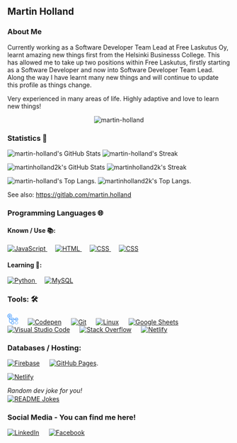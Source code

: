 ## Martin Holland

### About Me

Currently working as a Software Developer Team Lead at Free Laskutus Oy, learnt amazing new things first from the Helsinki Businesss College. This has allowed me to take up two positions within Free Laskutus, firstly starting as a Software Developer and now into Software Developer Team Lead. Along the way I have learnt many new things and will continue to update this profile as things change.

Very experienced in many areas of life. Highly adaptive and love to learn new things! 


<p align="center"> <img src="https://komarev.com/ghpvc/?username=martin-holland&label=Profile%20views&color=0e75b6&style=plastic" alt="martin-holland" /> </p>


### Statistics 🚀

<!-- martin-holland -->
![martin-holland's GitHub Stats](https://github-readme-stats.vercel.app/api?username=martin-holland&show_icons=true&theme=tokyonight)
![martin-holland's Streak](https://github-readme-streak-stats.herokuapp.com/?user=martin-holland&theme=tokyonight)

<!-- martinholland2k -->
![martinholland2k's GitHub Stats](https://github-readme-stats.vercel.app/api?username=martinholland2k&show_icons=true&theme=tokyonight)
![martinholland2k's Streak](https://github-readme-streak-stats.herokuapp.com/?user=martinholland2k&theme=tokyonight)


![martin-holland's Top Langs](https://github-readme-stats.vercel.app/api/top-langs/?username=martinholland2k&theme=tokyonight&layout=compact). 
![martinholland2k's Top Langs](https://github-readme-stats.vercel.app/api/top-langs/?username=martinholland2k&theme=tokyonight&layout=compact). 

See also: https://gitlab.com/martin.holland


### Programming Languages 🌐

#### Known / Use 📚:
<p align="left"> 
<a href="https://developer.mozilla.org/en-US/docs/Web/JavaScript" target="_blank"> 
     <img alt="JavaScript" src="https://img.shields.io/badge/JavaScript%20-%23F7DF1E.svg?logo=javascript&logoColor=black">
   </a>
  &emsp;
   <a href="https://www.w3.org/html/" target="_blank"> 
   <img alt="HTML" src="https://img.shields.io/badge/HTML5%20-%23E34F26.svg?logo=html5&logoColor=white">
  </a>
  &emsp;
  <a href="https://www.w3schools.com/css/" target="_blank">
    <img alt="CSS" src="https://img.shields.io/badge/CSS%20-%231572B6.svg?logo=css3&logoColor=white">
  </a> 
     &emsp;
  <a href="https://www.w3schools.com/css/" target="_blank">
    <img alt="CSS" src="https://img.shields.io/badge/-Node.js-05122A?style=flat&logo=node.js">
  </a> 
  
  
</p>

#### Learning 🌱:
<p align="left"> 
<a href="https://www.python.org" target="_blank">
    <img alt="Python" src="https://img.shields.io/badge/Python%20-%2314354C.svg?logo=python&logoColor=white">
  </a>
  &emsp;
  <a href="https://www.mysql.com/"><img alt="MySQL" src="https://img.shields.io/badge/MySQL-%2300f.svg?style=flat&llogo=mysql&logoColor=white"></a>
  &emsp;
</p>


### Tools:  🛠️

[<img src="https://raw.githubusercontent.com/Delta456/Delta456/master/img/actions.png" alt="actions logo" width="24">](https://github.com/features/actions)
&emsp;
<a href="#"><img alt="Codepen" src="https://img.shields.io/badge/Codepen-000000.svg?logo=codepen&logoColor=white"></a>
&emsp;
<a href="#"><img alt="Git" src="https://img.shields.io/badge/Git%20-%23F05033.svg?logo=git&logoColor=white"></a>
&emsp;
<a href="#"><img alt="Linux" src="https://img.shields.io/badge/Linux-FCC624?style=flat&logo=linux&logoColor=black"></a>
&emsp;
<a href="#"><img alt="Google Sheets" src="https://img.shields.io/badge/Google%20Sheets%20-%2334A853.svg?logo=google%20sheets&logoColor=white"></a>
&emsp;
<a href="#"><img alt="Visual Studio Code" src="https://img.shields.io/badge/Visual%20Studio%20Code-0078d7.svg?logo=visual-studio-code&logoColor=white"></a>
&emsp;
<a href="#"><img alt="Stack Overflow" src="https://img.shields.io/badge/-Stack%20Overflow-FE7A16?logo=stack-overflow&logoColor=white"></a>
&emsp;
<a href="#"><img alt="Netlify" src="https://img.shields.io/badge/netlify-%23000000.svg?style=for-the-badge&logo=netlify&logoColor=#00C7B7"></a>
&emsp;



### Databases / Hosting:

<a href="https://firebase.google.com/"><img alt="Firebase" src ="https://img.shields.io/badge/Firebase-%23316192.svg?logo=firebase&logoColor=white"></a>
&emsp;
<a href="https://www.github.com"><img alt="GitHub Pages" src="https://img.shields.io/badge/GitHub%20Pages-%23327FC7.svg?style=flat&llogo=github&logoColor=white"></a>. 

<a href="#"><img alt="Netlify" src="https://img.shields.io/badge/netlify-%23000000.svg?style=for-the-badge&logo=netlify&logoColor=#00C7B7"></a>
&emsp;

<i>Random dev joke for you!</i><br>
<a href="https://readme-jokes.vercel.app"><img align="center" src="https://readme-jokes.vercel.app/api" alt="README Jokes"></a>

### Social Media - You can find me here!

<a href="https://www.linkedin.com/in/martin-holland-5099071b9/" target="_blank"><img src="https://img.shields.io/badge/LinkedIn-%230077B5.svg?&style=flat-square&logo=linkedin&logoColor=white" alt="LinkedIn"></a>
&emsp;
<a href="https://www.facebook.com/martin.wiggins.54" target="_blank"><img src="https://img.shields.io/badge/Facebook-%231877F2.svg?&style=flat-square&logo=facebook&logoColor=white" alt="Facebook"></a>
&emsp;


<!--
**martin-holland/martin-holland** is a ✨ _special_ ✨ repository because its `README.md` (this file) appears on your GitHub profile.

Here are some ideas to get you started:

- 🔭 I’m currently working on ...
- 🌱 I’m currently learning ...
- 👯 I’m looking to collaborate on ...
- 🤔 I’m looking for help with ...
- 💬 Ask me about ...
- 📫 How to reach me: ...
- 😄 Pronouns: ...
- ⚡ Fun fact: ...
-->
